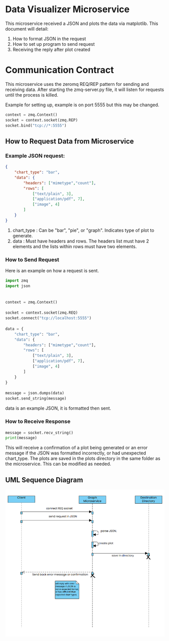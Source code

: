 # Data Visualizer Microservice
This microservice received a JSON and plots the data via matplotlib. This document will detail:  
1. How to format JSON in the request
2. How to set up program to send request
3. Receiving the reply after plot created

# Communication Contract
This microservice uses the zeromq REQ/REP pattern for sending and receiving data. After starting the zmq-server.py file, it will listen for requests until the process is killed.  

Example for setting up, example is on port 5555 but this may be changed.
```python
context = zmq.Context()
socket = context.socket(zmq.REP)
socket.bind("tcp://*:5555")
```
## How to Request Data from Microservice
### Example JSON request:
```json
{
    "chart_type": "bar",
    "data": {
        "headers": ["mimetype","count"],
        "rows": [
            ["text/plain", 3],
            ["application/pdf", 7], 
            ["image", 4]
        ]
    }
}
```
1. chart_type : Can be "bar", "pie", or "graph". Indicates type of plot to generate.
2. data : Must have headers and rows. The headers list must have 2 elements and the lists within rows must have two elements. 
### How to Send Request
Here is an example on how a request is sent.
```python
import zmq
import json


context = zmq.Context()

socket = context.socket(zmq.REQ)
socket.connect("tcp://localhost:5555")

data = {
    "chart_type": "bar",
    "data": {
        "headers": ["mimetype","count"],
        "rows": [
            ["text/plain", 3],
            ["application/pdf", 7], 
            ["image", 4]
        ]
    }
}

message = json.dumps(data)
socket.send_string(message)
```

data is an example JSON, it is formatted then sent.  

### How to Receive Response
```python
message = socket.recv_string()
print(message)
```
This will receive a confirmation of a plot being generated or an error message if the JSON was formatted incorrectly, or had unexpected chart_type. The plots are saved in the plots directory in the same folder as the microservice. This can be modified as needed. 
## UML Sequence Diagram
![UML Diagram](UML.png)
